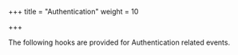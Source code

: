 +++
title = "Authentication"
weight = 10

+++

The following hooks are provided for Authentication related events.

